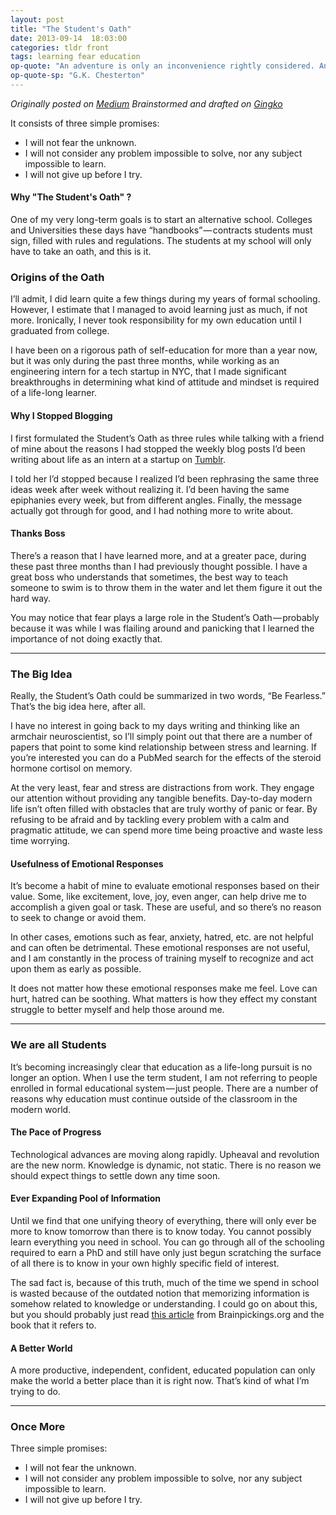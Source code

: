 ```yaml
---
layout: post
title: "The Student's Oath"
date: 2013-09-14  18:03:00
categories: tldr front
tags: learning fear education
op-quote: "An adventure is only an inconvenience rightly considered. An inconvenience is an adventure wrongly considered."
op-quote-sp: "G.K. Chesterton"
---
```


*Originally posted on [Medium][]*
*Brainstormed and drafted on [Gingko][]*

It consists of three simple promises:

+ I will not fear the unknown.
+ I will not consider any problem impossible to solve, nor any subject impossible to learn.
+ I will not give up before I try.

#### Why "The Student's Oath" ?

One of my very long-term goals is to start an alternative school. Colleges and Universities these days have “handbooks” — contracts students must sign, filled with rules and regulations. The students at my school will only have to take an oath, and this is it.

### Origins of the Oath
I’ll admit, I did learn quite a few things during my years of formal schooling. However, I estimate that I managed to avoid learning just as much, if not more. Ironically, I never took responsibility for my own education until I graduated from college.

I have been on a rigorous path of self-education for more than a year now, but it was only during the past three months, while working as an engineering intern for a tech startup in NYC, that I made significant breakthroughs in determining what kind of attitude and mindset is required of a life-long learner.

#### Why I Stopped Blogging

I first formulated the Student’s Oath as three rules while talking with a friend of mine about the reasons I had stopped the weekly blog posts I’d been writing about life as an intern at a startup on [Tumblr][].

I told her I’d stopped because I realized I’d been rephrasing the same three ideas week after week without realizing it. I’d been having the same epiphanies every week, but from different angles. Finally, the message actually got through for good, and I had nothing more to write about.

#### Thanks Boss

There’s a reason that I have learned more, and at a greater pace, during these past three months than I had previously thought possible. I have a great boss who understands that sometimes, the best way to teach someone to swim is to throw them in the water and let them figure it out the hard way.

You may notice that fear plays a large role in the Student’s Oath — probably because it was while I was flailing around and panicking that I learned the importance of not doing exactly that.

- - -

### The Big Idea

Really, the Student’s Oath could be summarized in two words, “Be Fearless.” That’s the big idea here, after all.

I have no interest in going back to my days writing and thinking like an armchair neuroscientist, so I’ll simply point out that there are a number of papers that point to some kind relationship between stress and learning. If you’re interested you can do a PubMed search for the effects of the steroid hormone cortisol on memory.

At the very least, fear and stress are distractions from work. They engage our attention without providing any tangible benefits. Day-to-day modern life isn’t often filled with obstacles that are truly worthy of panic or fear. By refusing to be afraid and by tackling every problem with a calm and pragmatic attitude, we can spend more time being proactive and waste less time worrying.

#### Usefulness of Emotional Responses

It’s become a habit of mine to evaluate emotional responses based on their value. Some, like excitement, love, joy, even anger, can help drive me to accomplish a given goal or task. These are useful, and so there’s no reason to seek to change or avoid them.

In other cases, emotions such as fear, anxiety, hatred, etc. are not helpful and can often be detrimental. These emotional responses are not useful, and I am constantly in the process of training myself to recognize and act upon them as early as possible.

It does not matter how these emotional responses make me feel. Love can hurt, hatred can be soothing. What matters is how they effect my constant struggle to better myself and help those around me.

- - -

### We are all Students

It’s becoming increasingly clear that education as a life-long pursuit is no longer an option. When I use the term student, I am not referring to people enrolled in formal educational system — just people. There are a number of reasons why education must continue outside of the classroom in the modern world.

#### The Pace of Progress

Technological advances are moving along rapidly. Upheaval and revolution are the new norm. Knowledge is dynamic, not static. There is no reason we should expect things to settle down any time soon.

#### Ever Expanding Pool of Information

Until we find that one unifying theory of everything, there will only ever be more to know tomorrow than there is to know today. You cannot possibly learn everything you need in school. You can go through all of the schooling required to earn a PhD and still have only just begun scratching the surface of all there is to know in your own highly specific field of interest.

The sad fact is, because of this truth, much of the time we spend in school is wasted because of the outdated notion that memorizing information is somehow related to knowledge or understanding. I could go on about this, but you should probably just read [this article][] from Brainpickings.org and the book that it refers to.

#### A Better World

A more productive, independent, confident, educated population can only make the world a better place than it is right now. That’s kind of what I’m trying to do.

- - -

### Once More

Three simple promises:

+ I will not fear the unknown.
+ I will not consider any problem impossible to solve, nor any subject impossible to learn. 
+ I will not give up before I try. 

[medium]: https://medium.com/architecting-a-life/688656cb5f7f
[gingko]: https://gingkoapp.com/blog-post-the-students-oath
[tumblr]: http://patmcintern.tumblr.com/
[this article]: http://www.brainpickings.org/index.php/2013/09/13/clive-thompson-smarter-than-you-think/ 